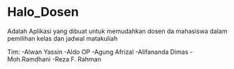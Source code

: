 # Halo_Dosen
Adalah Aplikasi yang dibuat untuk memudahkan dosen da mahasiswa dalam pemilihan kelas dan jadwal matakuliah

Tim:
-Alwan Yassin
-Aldo OP
-Agung Afrizal
-Alifananda Dimas
-Moh.Ramdhani
-Reza F. Rahman